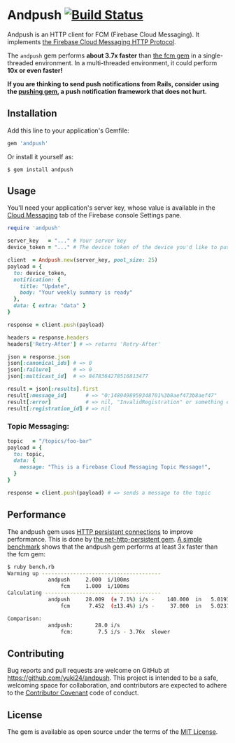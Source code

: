 # Andpush [![Build Status](https://travis-ci.org/yuki24/andpush.svg?branch=master)](https://travis-ci.org/yuki24/andpush)

Andpush is an HTTP client for FCM (Firebase Cloud Messaging). It implements [the Firebase Cloud Messaging HTTP Protocol](https://firebase.google.com/docs/cloud-messaging/http-server-ref).

The `andpush` gem performs **about 3.7x faster** than [the fcm gem](https://github.com/spacialdb/fcm) in a single-threaded environment. In a multi-threaded environment, it could perform **10x or even faster!**

**If you are thinking to send push notifications from Rails, consider using the [pushing gem](https://github.com/yuki24/pushing), a push notification framework that does not hurt.**

## Installation

Add this line to your application's Gemfile:

```ruby
gem 'andpush'
```

Or install it yourself as:

    $ gem install andpush

## Usage

You'll need your application's server key, whose value is available in the [Cloud Messaging](https://console.firebase.google.com/project/_/settings/cloudmessaging) tab of the Firebase console Settings pane.

```ruby
require 'andpush'

server_key   = "..." # Your server key
device_token = "..." # The device token of the device you'd like to push a message to

client  = Andpush.new(server_key, pool_size: 25)
payload = {
  to: device_token,
  notification: {
    title: "Update",
    body: "Your weekly summary is ready"
  },
  data: { extra: "data" }
}

response = client.push(payload)

headers = response.headers
headers['Retry-After'] # => returns 'Retry-After'

json = response.json
json[:canonical_ids] # => 0
json[:failure]       # => 0
json[:multicast_id]  # => 8478364278516813477

result = json[:results].first
result[:message_id]      # => "0:1489498959348701%3b8aef473b8aef47"
result[:error]           # => nil, "InvalidRegistration" or something else
result[:registration_id] # => nil
```

### Topic Messaging:

```ruby
topic   = "/topics/foo-bar"
payload = {
  to: topic,
  data: {
    message: "This is a Firebase Cloud Messaging Topic Message!",
  }
}

response = client.push(payload) # => sends a message to the topic
```

## Performance

The andpush gem uses [HTTP persistent connections](https://en.wikipedia.org/wiki/HTTP_persistent_connection) to improve performance. This is done by [the net-http-persistent gem](https://github.com/drbrain/net-http-persistent). [A simple benchmark](https://gist.github.com/yuki24/e0db97e887b8b6eb1932c41b4cea4a99) shows that the andpush gem performs at least 3x faster than the fcm gem:

```sh
$ ruby bench.rb
Warming up --------------------------------------
             andpush     2.000  i/100ms
                 fcm     1.000  i/100ms
Calculating -------------------------------------
             andpush     28.009  (± 7.1%) i/s -    140.000  in   5.019399s
                 fcm      7.452  (±13.4%) i/s -     37.000  in   5.023139s

Comparison:
             andpush:       28.0 i/s
                 fcm:        7.5 i/s - 3.76x  slower
```

## Contributing

Bug reports and pull requests are welcome on GitHub at https://github.com/yuki24/andpush. This project is intended to be a safe, welcoming space for collaboration, and contributors are expected to adhere to the [Contributor Covenant](http://contributor-covenant.org) code of conduct.

## License

The gem is available as open source under the terms of the [MIT License](http://opensource.org/licenses/MIT).

